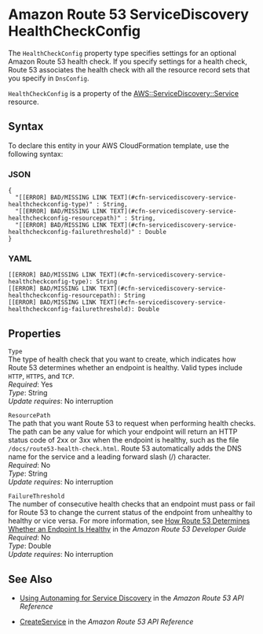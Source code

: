# Amazon Route 53 ServiceDiscovery HealthCheckConfig<a name="aws-properties-servicediscovery-service-healthcheckconfig"></a>

<a name="aws-properties-servicediscovery-service-healthcheckconfig-description"></a>The `HealthCheckConfig` property type specifies settings for an optional Amazon Route 53 health check\. If you specify settings for a health check, Route 53 associates the health check with all the resource record sets that you specify in `DnsConfig`\.

<a name="aws-properties-servicediscovery-service-healthcheckconfig-inheritance"></a>`HealthCheckConfig` is a property of the [AWS::ServiceDiscovery::Service](aws-resource-servicediscovery-service.md) resource\.

## Syntax<a name="aws-properties-servicediscovery-service-healthcheckconfig-syntax"></a>

To declare this entity in your AWS CloudFormation template, use the following syntax:

### JSON<a name="aws-properties-servicediscovery-service-healthcheckconfig-syntax.json"></a>

```
{
  "[[ERROR] BAD/MISSING LINK TEXT](#cfn-servicediscovery-service-healthcheckconfig-type)" : String,
  "[[ERROR] BAD/MISSING LINK TEXT](#cfn-servicediscovery-service-healthcheckconfig-resourcepath)" : String,
  "[[ERROR] BAD/MISSING LINK TEXT](#cfn-servicediscovery-service-healthcheckconfig-failurethreshold)" : Double
}
```

### YAML<a name="aws-properties-servicediscovery-service-healthcheckconfig-syntax.yaml"></a>

```
[[ERROR] BAD/MISSING LINK TEXT](#cfn-servicediscovery-service-healthcheckconfig-type): String
[[ERROR] BAD/MISSING LINK TEXT](#cfn-servicediscovery-service-healthcheckconfig-resourcepath): String
[[ERROR] BAD/MISSING LINK TEXT](#cfn-servicediscovery-service-healthcheckconfig-failurethreshold): Double
```

## Properties<a name="aws-properties-servicediscovery-service-healthcheckconfig-properties"></a>

`Type`  
The type of health check that you want to create, which indicates how Route 53 determines whether an endpoint is healthy\. Valid types include `HTTP`, `HTTPS`, and `TCP`\.  
*Required*: Yes  
*Type*: String  
*Update requires*: No interruption

`ResourcePath`  
The path that you want Route 53 to request when performing health checks\. The path can be any value for which your endpoint will return an HTTP status code of 2xx or 3xx when the endpoint is healthy, such as the file `/docs/route53-health-check.html`\. Route 53 automatically adds the DNS name for the service and a leading forward slash \(/\) character\.   
*Required*: No  
*Type*: String  
*Update requires*: No interruption

`FailureThreshold`  
The number of consecutive health checks that an endpoint must pass or fail for Route 53 to change the current status of the endpoint from unhealthy to healthy or vice versa\. For more information, see [How Route 53 Determines Whether an Endpoint Is Healthy](http://docs.aws.amazon.com/Route53/latest/DeveloperGuide/dns-failover-determining-health-of-endpoints.html) in the *Amazon Route 53 Developer Guide*  
*Required*: No  
*Type*: Double  
*Update requires*: No interruption

## See Also<a name="aws-properties-servicediscovery-service-healthcheckconfig-seealso"></a>

+ [Using Autonaming for Service Discovery](http://docs.aws.amazon.com/Route53/latest/APIReference/overview-service-discovery.html) in the *Amazon Route 53 API Reference*

+ [CreateService](http://docs.aws.amazon.com/Route53/latest/APIReference/API_autonaming_CreateService.html) in the *Amazon Route 53 API Reference*